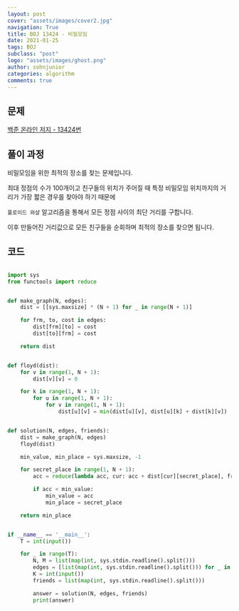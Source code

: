 ```yaml
---
layout: post
cover: "assets/images/cover2.jpg"
navigation: True
title: BOJ 13424 - 비밀모임
date: 2021-01-25
tags: BOJ
subclass: "post"
logo: "assets/images/ghost.png"
author: sohnjunior
categories: algorithm
comments: true
---
```


## 문제

[백준 온라인 저지 - 13424번](https://www.acmicpc.net/problem/13424)

## 풀이 과정

비밀모임을 위한 최적의 장소를 찾는 문제입니다.

최대 정점의 수가 100개이고 친구들의 위치가 주어질 때 특정 비밀모임 위치까지의 거리가 가장 짧은 경우를 찾아야 하기 때문에

`플로이드 와샬` 알고리즘을 통해서 모든 정점 사이의 최단 거리를 구합니다.

이후 만들어진 거리값으로 모든 친구들을 순회하며 최적의 장소를 찾으면 됩니다.

## 코드

```python

import sys
from functools import reduce


def make_graph(N, edges):
    dist = [[sys.maxsize] * (N + 1) for _ in range(N + 1)]

    for frm, to, cost in edges:
        dist[frm][to] = cost
        dist[to][frm] = cost

    return dist


def floyd(dist):
    for v in range(1, N + 1):
        dist[v][v] = 0

    for k in range(1, N + 1):
        for u in range(1, N + 1):
            for v in range(1, N + 1):
                dist[u][v] = min(dist[u][v], dist[u][k] + dist[k][v])


def solution(N, edges, friends):
    dist = make_graph(N, edges)
    floyd(dist)

    min_value, min_place = sys.maxsize, -1

    for secret_place in range(1, N + 1):
        acc = reduce(lambda acc, cur: acc + dist[cur][secret_place], friends, 0)

        if acc < min_value:
            min_value = acc
            min_place = secret_place

    return min_place


if __name__ == '__main__':
    T = int(input())

    for _ in range(T):
        N, M = list(map(int, sys.stdin.readline().split()))
        edges = [list(map(int, sys.stdin.readline().split())) for _ in range(M)]
        K = int(input())
        friends = list(map(int, sys.stdin.readline().split()))

        answer = solution(N, edges, friends)
        print(answer)

```
